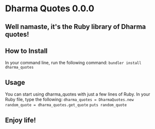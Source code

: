 # Dharma Quotes 0.0.0

## Well namaste, it's the Ruby library of Dharma quotes!

## How to Install
In your command line, run the following command:
`bundler install dharma_quotes`

## Usage
You can start using dharma_quotes with just a few lines of Ruby. In your Ruby file, type the following:
`dharma_quotes = DharmaQuotes.new`
`random_quote = dharma_quotes.get_quote`
`puts random_quote`


## Enjoy life!